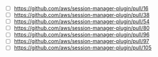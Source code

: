 * [ ] https://github.com/aws/session-manager-plugin/pull/16
* [ ] https://github.com/aws/session-manager-plugin/pull/38
* [ ] https://github.com/aws/session-manager-plugin/pull/54
* [ ] https://github.com/aws/session-manager-plugin/pull/80
* [ ] https://github.com/aws/session-manager-plugin/pull/96
* [ ] https://github.com/aws/session-manager-plugin/pull/97
* [ ] https://github.com/aws/session-manager-plugin/pull/105
